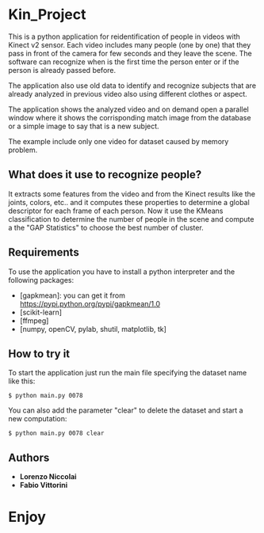 # Kin_Project

This is a python application for reidentification of people in videos with Kinect v2 sensor.
Each video includes many people (one by one) that they pass in front of the camera for few seconds and they leave the scene. The software can recognize when is the first time the person enter or if the person is already passed before.

The application also use old data to identify and recognize subjects that are already analyzed in previous video also using different clothes or aspect.

The application shows the analyzed video and on demand open a parallel window where it shows the corrisponding match image from the database or a simple image to say that is a new subject. 

The example include only one video for dataset caused by memory problem.

## What does it use to recognize people?

It extracts some features from the video and from the Kinect results like the joints, colors, etc.. and it computes these properties to determine a global descriptor for each frame of each person. Now it use the KMeans classification to determine the number of people in the scene and compute a the "GAP Statistics" to choose the best number of cluster.

## Requirements

To use the application you have to install a python interpreter and the following packages:

* [gapkmean]: you can get it from https://pypi.python.org/pypi/gapkmean/1.0
* [scikit-learn]
* [ffmpeg]
* [numpy, openCV, pylab, shutil, matplotlib, tk]

## How to try it

To start the application just run the main file specifying the dataset name like this:

```
$ python main.py 0078
```

You can also add the parameter "clear" to delete the dataset and start a new computation:

```
$ python main.py 0078 clear
```

## Authors
* **Lorenzo Niccolai**
* **Fabio Vittorini**

# Enjoy
